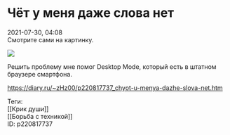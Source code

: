 Чёт у меня даже слова нет
==========================

   
 2021-07-30, 04:08   
  Смотрите сами на картинку.   
   
   [![](https://b.radikal.ru/b02/2107/cd/1e3b984e39f9t.jpg)](https://b.radikal.ru/b02/2107/cd/1e3b984e39f9.jpg)     
   
 Решить проблему мне помог Desktop Mode, который есть в штатном браузере смартфона.   
    
 <https://diary.ru/~zHz00/p220817737_chyot-u-menya-dazhe-slova-net.htm>   
   
 Теги:   
 [[Крик души]]   
 [[Борьба с техникой]]   
 ID: p220817737